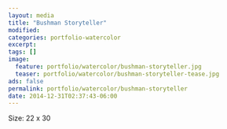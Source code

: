 ```yaml
---
layout: media
title: "Bushman Storyteller"
modified:
categories: portfolio-watercolor
excerpt:
tags: []
image:
  feature: portfolio/watercolor/bushman-storyteller.jpg
  teaser: portfolio/watercolor/bushman-storyteller-tease.jpg
ads: false 
permalink: portfolio/watercolor/bushman-storyteller
date: 2014-12-31T02:37:43-06:00
---
```


Size: 22 x 30
